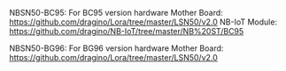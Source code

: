 NBSN50-BC95: For BC95 version hardware
Mother Board: https://github.com/dragino/Lora/tree/master/LSN50/v2.0 
NB-IoT Module: https://github.com/dragino/NB-IoT/tree/master/NB%20ST/BC95 

NBSN50-BG96: For BG96 version hardware
Mother Board: https://github.com/dragino/Lora/tree/master/LSN50/v2.0 
